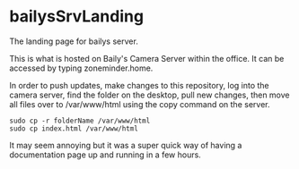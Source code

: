 # bailysSrvLanding
The landing page for bailys server.

This is what is hosted on Baily's Camera Server within the office. It can be accessed by typing zoneminder.home.

In order to push updates, make changes to this repository, log into the camera server, find the folder on the
desktop, pull new changes, then move all files over to /var/www/html using the copy command on the server.

```
sudo cp -r folderName /var/www/html
sudo cp index.html /var/www/html
```

It may seem annoying but it was a super quick way of having a documentation page up and running in a few hours.
